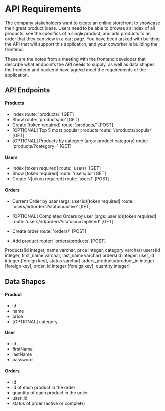 # API Requirements
The company stakeholders want to create an online storefront to showcase their great product ideas. Users need to be able to browse an index of all products, see the specifics of a single product, and add products to an order that they can view in a cart page. You have been tasked with building the API that will support this application, and your coworker is building the frontend.

These are the notes from a meeting with the frontend developer that describe what endpoints the API needs to supply, as well as data shapes the frontend and backend have agreed meet the requirements of the application. 

## API Endpoints
#### Products
- Index  route: 'products/' [GET]
- Show   route: 'products/:id' [GET]
- Create [token required]   route: 'products/' [POST]
- [OPTIONAL] Top 5 most popular products  route: '/products/popular' [GET] 
- [OPTIONAL] Products by category (args: product category)  route: 'products/?category=' [GET]

#### Users
- Index [token required]    route: 'users/' [GET]
- Show [token required]     route: 'users/:id' [GET]
- Create N[token required]  route: 'users/' [POST]

#### Orders
- Current Order by user (args: user id)[token required] route: 'users/:id/orders?status=active' [GET]
- [OPTIONAL] Completed Orders by user (args: user id)[token required] route: 'users/:id/orders?status=completed' [GET]

- Create order route: 'orders/' [POST]
- Add product  router: 'orders/products' [POST]

Products(id integer, name varchar, price integer, category varchar)
users(id integer, first_name varchar, last_name varchar)
orders(id integer, user_id integer [foreign key], status varchar)
orders_products(product_id integer [foreign key], order_id integer [foreign key], quantity integer)

## Data Shapes
#### Product
-  id
- name
- price
- [OPTIONAL] category

#### User
- id
- firstName
- lastName
- password

#### Orders
- id
- id of each product in the order
- quantity of each product in the order
- user_id
- status of order (active or complete)

